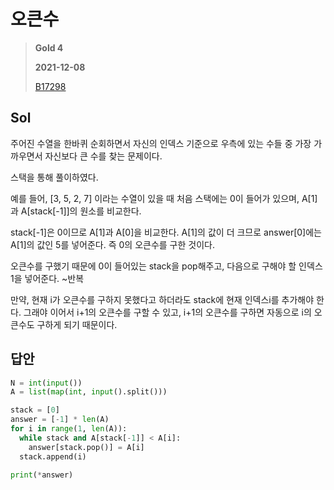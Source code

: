 # 오큰수
> **Gold 4**
>
> **2021-12-08**
>
> [B17298](https://www.acmicpc.net/problem/17298)

## Sol

주어진 수열을 한바퀴 순회하면서 자신의 인덱스 기준으로 우측에 있는 수들 중 가장 가까우면서 자신보다 큰 수를 찾는 문제이다.

스택을 통해 풀이하였다.  

예를 들어, [3, 5, 2, 7] 이라는 수열이 있을 때
처음 스택에는 0이 들어가 있으며, A[1]과 A[stack[-1]]의 원소를 비교한다.

stack[-1]은 0이므로 A[1]과 A[0]을 비교한다. A[1]의 값이 더 크므로 answer[0]에는 A[1]의 값인 5를 넣어준다. 즉 0의 오큰수를 구한 것이다.

오큰수를 구했기 때문에 0이 들어있는 stack을 pop해주고, 다음으로 구해야 할 인덱스 1을 넣어준다. ~반복
 
만약, 현재 i가 오큰수를 구하지 못했다고 하더라도 stack에 현재 인덱스i를 추가해야 한다.
그래야 이어서 i+1의 오큰수를 구할 수 있고, i+1의 오큰수를 구하면 자동으로 i의 오큰수도 구하게 되기 때문이다.

## 답안
```python
N = int(input())
A = list(map(int, input().split()))

stack = [0]
answer = [-1] * len(A)
for i in range(1, len(A)):
  while stack and A[stack[-1]] < A[i]:
    answer[stack.pop()] = A[i]
  stack.append(i)

print(*answer)
```